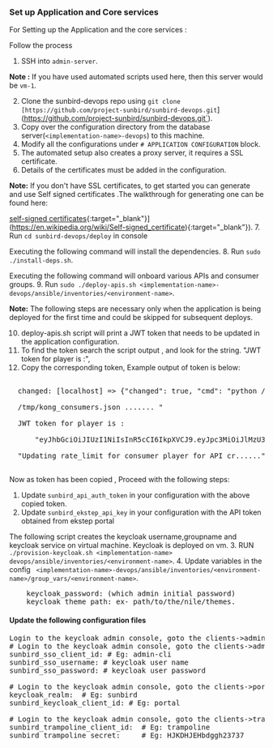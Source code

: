 ### Set up Application and Core services

For Setting up the Application and the core services :

 Follow the process 

1. SSH into `admin-server`. 

**Note :** If you have used automated scripts used here, then this server would be `vm-1`.

2. Clone the sunbird-devops repo using `git clone [https://github.com/project-sunbird/sunbird-devops.git`](https://github.com/project-sunbird/sunbird-devops.git`).
3. Copy over the configuration directory from the database server(`<implementation-name>-devops`) to this machine.
4. Modify all the configurations under `# APPLICATION CONFIGURATION` block.
5. The automated setup also creates a proxy server, it requires a SSL certificate. 
6. Details of the certificates must be added in the configuration. 

**Note:** If you don't have SSL certificates, to get started you can generate and use Self signed certificates .The walkthrough for generating one can be found here:

 [self-signed certificates]([https://en.wikipedia.org/wiki/Self-signed_certificate){:target="_blank"}](https://en.wikipedia.org/wiki/Self-signed_certificate){:target=\"_blank\"}).
7. Run `cd sunbird-devops/deploy` in console 

Executing the following command will install the dependencies.
8. Run `sudo ./install-deps.sh`. 

Executing the following command will onboard various APIs and consumer groups.
9. Run `sudo ./deploy-apis.sh <implementation-name>-devops/ansible/inventories/<environment-name>`. 

**Note:** The following steps are necessary only when the application is being deployed for the first time and could be skipped for subsequent deploys.

10. deploy-apis.sh script will print a JWT token that needs to be updated in the application configuration. 
11. To find the token search the script output , and look for the string. "JWT token for player is :", 
12. Copy the corresponding token,
Example output of token is below:
<pre>

  changed: [localhost] => {"changed": true, "cmd": "python /tmp/kong-api-scripts/kong_consumers.py

  /tmp/kong_consumers.json ....... "

  JWT token for player is :

      "eyJhbGciOiJIUzI1NiIsInR5cCI6IkpXVCJ9.eyJpc3MiOiJlMzU3YWZlOTRmMjA0YjQxODZjNzNmYzQyMTZmZDExZSJ9.L1nIxwur1a6xVmoJZT7Yc0Ywzlo4v-pBVmrdWhJaZro", 

  "Updating rate_limit for consumer player for API cr......"]}
 </pre>

Now as token has been copied , Proceed with the following steps:
1.  Update `sunbird_api_auth_token` in your configuration with the above copied token.
2. Update `sunbird_ekstep_api_key` in your configuration with the API token obtained from ekstep portal

The following script creates the keycloak username,groupname and keycloak service on virtual machine. Keycloak is deployed on vm. 
3. RUN `./provision-keycloak.sh <implementation-name> devops/ansible/inventories/<environment-name>`.
4. Update variables in the config  ` <implementation-name>-devops/ansible/inventories/<environment-name>/group_vars/<environment-name>`.

<pre>
    keycloak_password: (which admin initial password)
    keycloak_theme_path: ex- path/to/the/nile/themes. 
</pre>

#### Update the following configuration files 

<pre>
Login to the keycloak admin console, goto the clients->admin-cli->Installation->Select json format
# Login to the keycloak admin console, goto the clients->admin-cli->Installation->Select json format
sunbird_sso_client_id: # Eg: admin-cli
sunbird_sso_username: # keycloak user name
sunbird_sso_password: # keycloak user password

# Login to the keycloak admin console, goto the clients->portal->Installation->Select json format
keycloak_realm:  # Eg: sunbird
sunbird_keycloak_client_id: # Eg: portal

# Login to the keycloak admin console, goto the clients->trampoline->Installation->Select json format
sunbird_trampoline_client_id:  # Eg: trampoline
sunbird_trampoline_secret:     # Eg: HJKDHJEHbdggh23737
</pre>
